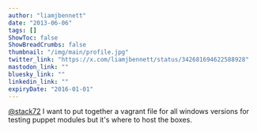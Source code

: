 ```yaml
---
author: "liamjbennett"
date: "2013-06-06"
tags: []
ShowToc: false
ShowBreadCrumbs: false
thumbnail: "/img/main/profile.jpg"
twitter_link: "https://x.com/liamjbennett/status/342681694622588928"
mastodon_link: ""
bluesky_link: ""
linkedin_link: ""
expiryDate: "2016-01-01"
---
```


[@stack72](https://x.com/stack72) I want to put together a vagrant file for all windows versions for testing puppet modules but it's where to host the boxes.

